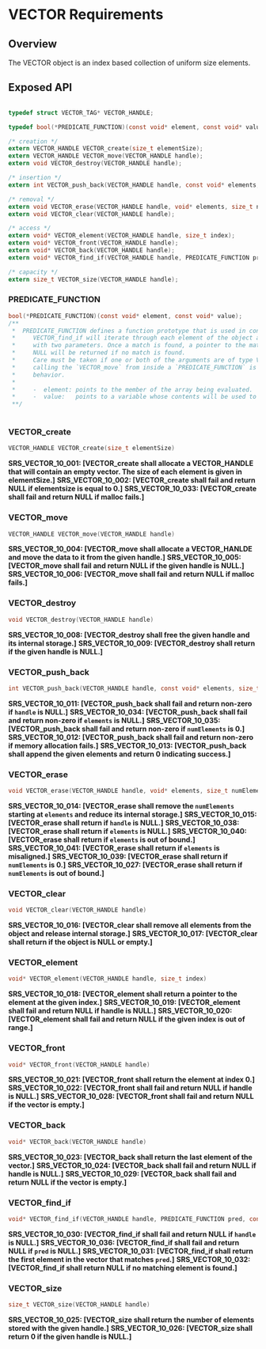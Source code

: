 VECTOR Requirements
================

## Overview

The VECTOR object is an index based collection of uniform size elements.

## Exposed API
```c

typedef struct VECTOR_TAG* VECTOR_HANDLE;

typedef bool(*PREDICATE_FUNCTION)(const void* element, const void* value);

/* creation */
extern VECTOR_HANDLE VECTOR_create(size_t elementSize);
extern VECTOR_HANDLE VECTOR_move(VECTOR_HANDLE handle);
extern void VECTOR_destroy(VECTOR_HANDLE handle);

/* insertion */
extern int VECTOR_push_back(VECTOR_HANDLE handle, const void* elements, size_t numElements);

/* removal */
extern void VECTOR_erase(VECTOR_HANDLE handle, void* elements, size_t numElements);
extern void VECTOR_clear(VECTOR_HANDLE handle);

/* access */
extern void* VECTOR_element(VECTOR_HANDLE handle, size_t index);
extern void* VECTOR_front(VECTOR_HANDLE handle);
extern void* VECTOR_back(VECTOR_HANDLE handle);
extern void* VECTOR_find_if(VECTOR_HANDLE handle, PREDICATE_FUNCTION pred, const void* value);

/* capacity */
extern size_t VECTOR_size(VECTOR_HANDLE handle);
```

### PREDICATE_FUNCTION
```c
bool(*PREDICATE_FUNCTION)(const void* element, const void* value);
/**
 *  PREDICATE_FUNCTION defines a function prototype that is used in conjunction with `VECTOR_find_if()`.
 *     VECTOR_find_if will iterate through each element of the object and call the given function
 *     with two parameters. Once a match is found, a pointer to the matched element will be returned.
 *     NULL will be returned if no match is found.
 *     Care must be taken if one or both of the arguments are of type VECTOR_HANDLE. For example,
 *     calling the `VECTOR_move` from inside a `PREDICATE_FUNCTION` is not supported and may cause undefined
 *     behavior.
 *
 *     -  element: points to the member of the array being evaluated.
 *     -  value:   points to a variable whose contents will be used to find a matching element.
 **/
    
```

### VECTOR_create
```c
VECTOR_HANDLE VECTOR_create(size_t elementSize)
```

**SRS_VECTOR_10_001: [**VECTOR_create shall allocate a VECTOR_HANDLE that will contain an empty vector. The size of each element is given in elementSize.**]**
**SRS_VECTOR_10_002: [**VECTOR_create shall fail and return NULL if elementsize is equal to 0.**]**
**SRS_VECTOR_10_033: [**VECTOR_create shall fail and return NULL if malloc fails.**]**

### VECTOR_move
```c
VECTOR_HANDLE VECTOR_move(VECTOR_HANDLE handle)
```

**SRS_VECTOR_10_004: [**VECTOR_move shall allocate a VECTOR_HANLDE and move the data to it from the given handle.**]**
**SRS_VECTOR_10_005: [**VECTOR_move shall fail and return NULL if the given handle is NULL.**]**
**SRS_VECTOR_10_006: [**VECTOR_move shall fail and return NULL if malloc fails.**]**

### VECTOR_destroy
```c
void VECTOR_destroy(VECTOR_HANDLE handle)
```

**SRS_VECTOR_10_008: [**VECTOR_destroy shall free the given handle and its internal storage.**]**
**SRS_VECTOR_10_009: [**VECTOR_destroy shall return if the given handle is NULL.**]**

### VECTOR_push_back
```c
int VECTOR_push_back(VECTOR_HANDLE handle, const void* elements, size_t numElements)
```

**SRS_VECTOR_10_011: [**VECTOR_push_back shall fail and return non-zero if `handle` is NULL.**]**
**SRS_VECTOR_10_034: [**VECTOR_push_back shall fail and return non-zero if `elements` is NULL.**]**
**SRS_VECTOR_10_035: [**VECTOR_push_back shall fail and return non-zero if `numElements` is 0.**]**
**SRS_VECTOR_10_012: [**VECTOR_push_back shall fail and return non-zero if memory allocation fails.**]**
**SRS_VECTOR_10_013: [**VECTOR_push_back shall append the given elements and return 0 indicating success.**]**

### VECTOR_erase
```c
void VECTOR_erase(VECTOR_HANDLE handle, void* elements, size_t numElements)
```

**SRS_VECTOR_10_014: [**VECTOR_erase shall remove the `numElements` starting at `elements` and reduce its internal storage.**]**
**SRS_VECTOR_10_015: [**VECTOR_erase shall return if `handle` is NULL.**]**
**SRS_VECTOR_10_038: [**VECTOR_erase shall return if `elements` is NULL.**]**
**SRS_VECTOR_10_040: [**VECTOR_erase shall return if `elements` is out of bound.**]**
**SRS_VECTOR_10_041: [**VECTOR_erase shall return if `elements` is misaligned.**]**
**SRS_VECTOR_10_039: [**VECTOR_erase shall return if `numElements` is 0.**]**
**SRS_VECTOR_10_027: [**VECTOR_erase shall return if `numElements` is out of bound.**]**


### VECTOR_clear
```c
void VECTOR_clear(VECTOR_HANDLE handle)
```

**SRS_VECTOR_10_016: [**VECTOR_clear shall remove all elements from the object and release internal storage.**]**
**SRS_VECTOR_10_017: [**VECTOR_clear shall return if the object is NULL or empty.**]**

### VECTOR_element
```c
void* VECTOR_element(VECTOR_HANDLE handle, size_t index)
```


**SRS_VECTOR_10_018: [**VECTOR_element shall return a pointer to the element at the given index.**]**
**SRS_VECTOR_10_019: [**VECTOR_element shall fail and return NULL if handle is NULL.**]**
**SRS_VECTOR_10_020: [**VECTOR_element shall fail and return NULL if the given index is out of range.**]**

### VECTOR_front
```c
void* VECTOR_front(VECTOR_HANDLE handle)
```


**SRS_VECTOR_10_021: [**VECTOR_front shall return the element at index 0.**]**
**SRS_VECTOR_10_022: [**VECTOR_front shall fail and return NULL if handle is NULL.**]**
**SRS_VECTOR_10_028: [**VECTOR_front shall fail and return NULL if the vector is empty.**]**

### VECTOR_back
```c
void* VECTOR_back(VECTOR_HANDLE handle)
```


**SRS_VECTOR_10_023: [**VECTOR_back shall return the last element of the vector.**]**
**SRS_VECTOR_10_024: [**VECTOR_back shall fail and return NULL if handle is NULL.**]**
**SRS_VECTOR_10_029: [**VECTOR_back shall fail and return NULL if the vector is empty.**]**

### VECTOR_find_if
```c
void* VECTOR_find_if(VECTOR_HANDLE handle, PREDICATE_FUNCTION pred, const void* value)
```


**SRS_VECTOR_10_030: [**VECTOR_find_if shall fail and return NULL if `handle` is NULL.**]**
**SRS_VECTOR_10_036: [**VECTOR_find_if shall fail and return NULL if `pred` is NULL.**]**
**SRS_VECTOR_10_031: [**VECTOR_find_if shall return the first element in the vector that matches `pred`.**]**
**SRS_VECTOR_10_032: [**VECTOR_find_if shall return NULL if no matching element is found.**]**

### VECTOR_size
```c
size_t VECTOR_size(VECTOR_HANDLE handle)
```

**SRS_VECTOR_10_025: [**VECTOR_size shall return the number of elements stored with the given handle.**]**
**SRS_VECTOR_10_026: [**VECTOR_size shall return 0 if the given handle is NULL.**]**